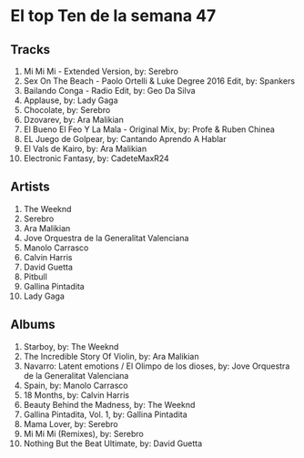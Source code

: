 # El top Ten de la semana 47

## Tracks
1. Mi Mi Mi - Extended Version, by: Serebro
1. Sex On The Beach - Paolo Ortelli & Luke Degree 2016 Edit, by: Spankers
1. Bailando Conga - Radio Edit, by: Geo Da Silva
1. Applause, by: Lady Gaga
1. Chocolate, by: Serebro
1. Dzovarev, by: Ara Malikian
1. El Bueno El Feo Y La Mala - Original Mix, by: Profe & Ruben Chinea
1. EL Juego de Golpear, by: Cantando Aprendo A Hablar
1. El Vals de Kairo, by: Ara Malikian
1. Electronic Fantasy, by: CadeteMaxR24

## Artists
1. The Weeknd
1. Serebro
1. Ara Malikian
1. Jove Orquestra de la Generalitat Valenciana
1. Manolo Carrasco
1. Calvin Harris
1. David Guetta
1. Pitbull
1. Gallina Pintadita
1. Lady Gaga

## Albums
1. Starboy, by: The Weeknd
1. The Incredible Story Of Violin, by: Ara Malikian
1. Navarro: Latent emotions / El Olimpo de los dioses, by: Jove Orquestra de la Generalitat Valenciana
1. Spain, by: Manolo Carrasco
1. 18 Months, by: Calvin Harris
1. Beauty Behind the Madness, by: The Weeknd
1. Gallina Pintadita, Vol. 1, by: Gallina Pintadita
1. Mama Lover, by: Serebro
1. Mi Mi Mi (Remixes), by: Serebro
1. Nothing But the Beat Ultimate, by: David Guetta
